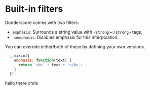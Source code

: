 # Built-in filters

Dunderscore comes with two filters:

* `emphasis`: Surrounds a string value with `<strong></strong>` tags.
* `noemphasis`: Disables emphasis for this interpolation.

You can override either/both of these by defining your own versions.

```javascript
  _.mixin({
    emphasis: function(text) {
      return '<b>' + text + '</b>';
    }
  });
```

hello there chris
